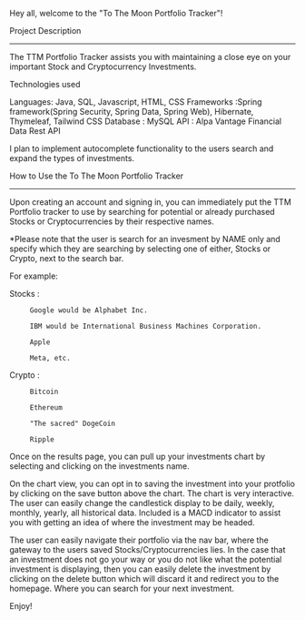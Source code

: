 Hey all, welcome to the "To The Moon Portfolio Tracker"!

Project Description
_________________________________________________________
The TTM Portfolio Tracker assists you with maintaining a close eye on your important Stock and Cryptocurrency Investments.

Technologies used

Languages: Java, SQL, Javascript, HTML, CSS
Frameworks :Spring framework(Spring Security, Spring Data, Spring Web), Hibernate, Thymeleaf, Tailwind CSS
Database : MySQL
API : Alpa Vantage Financial Data Rest API

I plan to implement autocomplete functionality to the users search and expand the types of investments.

How to Use the To The Moon Portfolio Tracker
__________________________________________________

Upon creating an account and signing in, you can immediately put the TTM Portfolio tracker to use by
searching for potential or already purchased Stocks or Cryptocurrencies by their respective names.

*Please note that the user is search for an invesment by NAME only and specify which they are searching by selecting 
one of either, Stocks or Crypto, next to the search bar. 

For example: 

Stocks : 

         Google would be Alphabet Inc.

         IBM would be International Business Machines Corporation.

         Apple

         Meta, etc.

Crypto : 

         Bitcoin

         Ethereum

         "The sacred" DogeCoin

         Ripple
  
Once on the results page, you can pull up your investments chart by selecting and clicking on the investments name.

On the chart view, you can opt in to saving the investment into your protfolio by clicking on the save button above the chart.
The chart is very interactive. The user can easily change the candlestick display to be daily, weekly, monthly, yearly, all historical data.
Included is a MACD indicator to assist you with getting an idea of where the investment may be headed.

The user can easily navigate their portfolio via the nav bar, where the gateway to the users saved Stocks/Cryptocurrencies lies.
In the case that an investment does not go your way or you do not like what the potential investment is displaying, then you can easily delete 
the investment by clicking on the delete button which will discard it and redirect you to the homepage. Where you can search for your next investment.
 
Enjoy!
               
